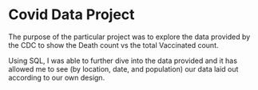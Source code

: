 # Covid Data Project

The purpose of the particular project was to explore the data provided by the CDC to show the Death count vs the total Vaccinated count.

Using SQL, I was able to further dive into the data provided and it has allowed me to see (by location, date, and population) our data laid out according to our own design.
